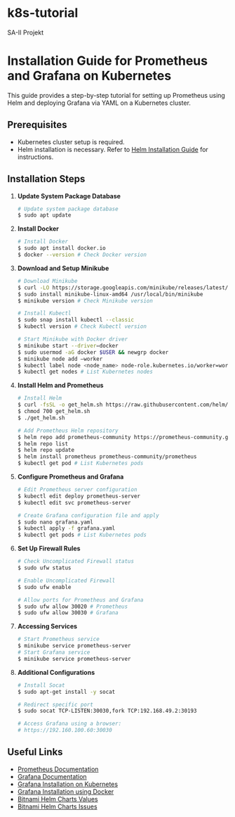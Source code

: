 # k8s-tutorial
SA-II Projekt

# Installation Guide for Prometheus and Grafana on Kubernetes

This guide provides a step-by-step tutorial for setting up Prometheus using Helm and deploying Grafana via YAML on a Kubernetes cluster.

## Prerequisites

- Kubernetes cluster setup is required.
- Helm installation is necessary. Refer to [Helm Installation Guide](https://helm.sh/docs/intro/install/) for instructions.

## Installation Steps

1. **Update System Package Database**

    ```bash
    # Update system package database
    $ sudo apt update
    ```

2. **Install Docker**

    ```bash
    # Install Docker
    $ sudo apt install docker.io
    $ docker --version # Check Docker version
    ```

3. **Download and Setup Minikube**

    ```bash
    # Download Minikube
    $ curl -LO https://storage.googleapis.com/minikube/releases/latest/minikube-linux-amd64
    $ sudo install minikube-linux-amd64 /usr/local/bin/minikube
    $ minikube version # Check Minikube version

    # Install Kubectl
    $ sudo snap install kubectl --classic
    $ kubectl version # Check Kubectl version

    # Start Minikube with Docker driver
    $ minikube start --driver=docker
    $ sudo usermod -aG docker $USER && newgrp docker
    $ minikube node add —worker
    $ kubectl label node <node_name> node-role.kubernetes.io/worker=worker
    $ kubectl get nodes # List Kubernetes nodes
    ```

4. **Install Helm and Prometheus**

    ```bash
    # Install Helm
    $ curl -fsSL -o get_helm.sh https://raw.githubusercontent.com/helm/helm/main/scripts/get-helm-3
    $ chmod 700 get_helm.sh
    $ ./get_helm.sh

    # Add Prometheus Helm repository
    $ helm repo add prometheus-community https://prometheus-community.github.io/helm-charts
    $ helm repo list
    $ helm repo update
    $ helm install prometheus prometheus-community/prometheus
    $ kubectl get pod # List Kubernetes pods
    ```

5. **Configure Prometheus and Grafana**

    ```bash
    # Edit Prometheus server configuration
    $ kubectl edit deploy prometheus-server
    $ kubectl edit svc prometheus-server

    # Create Grafana configuration file and apply
    $ sudo nano grafana.yaml
    $ kubectl apply -f grafana.yaml
    $ kubectl get pods # List Kubernetes pods
    ```

6. **Set Up Firewall Rules**

    ```bash
    # Check Uncomplicated Firewall status
    $ sudo ufw status 

    # Enable Uncomplicated Firewall
    $ sudo ufw enable

    # Allow ports for Prometheus and Grafana
    $ sudo ufw allow 30020 # Prometheus
    $ sudo ufw allow 30030 # Grafana
    ```

7. **Accessing Services**

    ```bash
    # Start Prometheus service
    $ minikube service prometheus-server
    # Start Grafana service
    $ minikube service prometheus-server
    ```

8. **Additional Configurations**

    ```bash
    # Install Socat
    $ sudo apt-get install -y socat

    # Redirect specific port
    $ sudo socat TCP-LISTEN:30030,fork TCP:192.168.49.2:30193

    # Access Grafana using a browser:
    # https://192.160.100.60:30030
    ```

## Useful Links

- [Prometheus Documentation](https://prometheus.io/docs/)
- [Grafana Documentation](https://grafana.com/docs/)
- [Grafana Installation on Kubernetes](https://grafana.com/docs/grafana/latest/setup-grafana/installation/kubernetes/)
- [Grafana Installation using Docker](https://grafana.com/docs/grafana/latest/setup-grafana/installation/docker/#migrate-to-v51-or-later)
- [Bitnami Helm Charts Values](https://github.com/bitnami/charts/blob/22f189d36c70da0f46733fd5da548f6ea6ec5d28/bitnami/grafana/values.yaml#L250-L259)
- [Bitnami Helm Charts Issues](https://github.com/bitnami/charts/issues/7662)
